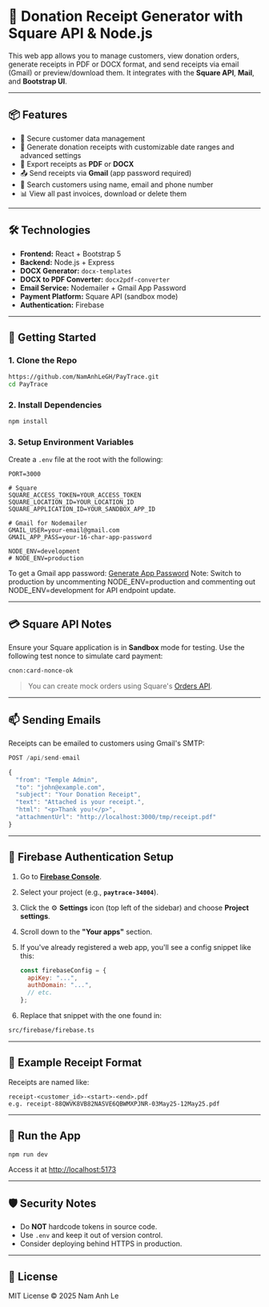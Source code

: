 # 🧾 Donation Receipt Generator with Square API & Node.js

This web app allows you to manage customers, view donation orders, generate receipts in PDF or DOCX format, and send receipts via email (Gmail) or preview/download them. It integrates with the **Square API**, **Mail**, and **Bootstrap UI**.

---

## 📦 Features

- 🔐 Secure customer data management
- 🧾 Generate donation receipts with customizable date ranges and advanced settings
- 📄 Export receipts as **PDF** or **DOCX**
- 📤 Send receipts via **Gmail** (app password required)
- 📅 Search customers using name, email and phone number
- 📊 View all past invoices, download or delete them

---

## 🛠 Technologies

- **Frontend:** React + Bootstrap 5
- **Backend:** Node.js + Express
- **DOCX Generator:** `docx-templates`
- **DOCX to PDF Converter:** `docx2pdf-converter`
- **Email Service:** Nodemailer + Gmail App Password
- **Payment Platform:** Square API (sandbox mode)
- **Authentication:** Firebase

---

## 🚀 Getting Started

### 1. Clone the Repo

```bash
https://github.com/NamAnhLeGH/PayTrace.git
cd PayTrace
```

### 2. Install Dependencies

```bash
npm install
```

### 3. Setup Environment Variables

Create a `.env` file at the root with the following:

```env
PORT=3000

# Square
SQUARE_ACCESS_TOKEN=YOUR_ACCESS_TOKEN
SQUARE_LOCATION_ID=YOUR_LOCATION_ID
SQUARE_APPLICATION_ID=YOUR_SANDBOX_APP_ID

# Gmail for Nodemailer
GMAIL_USER=your-email@gmail.com
GMAIL_APP_PASS=your-16-char-app-password

NODE_ENV=development
# NODE_ENV=production
```

To get a Gmail app password: [Generate App Password](https://myaccount.google.com/apppasswords)
Note: Switch to production by uncommenting NODE_ENV=production and commenting out NODE_ENV=development for API endpoint update.


---

## 💳 Square API Notes

Ensure your Square application is in **Sandbox** mode for testing. Use the following test nonce to simulate card payment:

```bash
cnon:card-nonce-ok
```

> You can create mock orders using Square's [Orders API](https://developer.squareup.com/reference/square/orders-api).

---

## 📫 Sending Emails

Receipts can be emailed to customers using Gmail's SMTP:

```ts
POST /api/send-email

{
  "from": "Temple Admin",
  "to": "john@example.com",
  "subject": "Your Donation Receipt",
  "text": "Attached is your receipt.",
  "html": "<p>Thank you!</p>",
  "attachmentUrl": "http://localhost:3000/tmp/receipt.pdf"
}
```

---

## 🔐 Firebase Authentication Setup

1. Go to [**Firebase Console**](https://console.firebase.google.com/).
2. Select your project (e.g., **`paytrace-34004`**).
3. Click the ⚙️ **Settings** icon (top left of the sidebar) and choose **Project settings**.
4. Scroll down to the **"Your apps"** section.
5. If you've already registered a web app, you'll see a config snippet like this:

   ```js
   const firebaseConfig = {
     apiKey: "...",
     authDomain: "...",
     // etc.
   };


6. Replace that snippet with the one found in:
```bash
src/firebase/firebase.ts
```

---

## 📄 Example Receipt Format

Receipts are named like:

```
receipt-<customer_id>-<start>-<end>.pdf
e.g. receipt-88QWVK8VB82NASVE6QBWMXPJNR-03May25-12May25.pdf
```

---

## 🧪 Run the App

```bash
npm run dev
```

Access it at [http://localhost:5173](http://localhost:5173)

---

## 🛡 Security Notes

- Do **NOT** hardcode tokens in source code.
- Use `.env` and keep it out of version control.
- Consider deploying behind HTTPS in production.

---

## 📖 License

MIT License © 2025 Nam Anh Le
